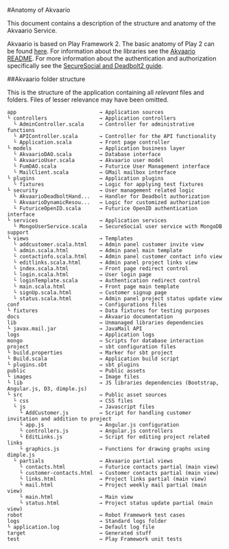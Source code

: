 #Anatomy of Akvaario

This document contains a description of the structure and anatomy of the Akvaario Service.

Akvaario is based on Play Framework 2. The basic anatomy of Play 2 can be found [here](http://www.playframework.com/documentation/2.0/Anatomy). For information about the libraries see the [Akvaario README](../README.md). For more information about the authentication and authorization specifically see the [SecureSocial and Deadbolt2 guide](./SecureSocial_and_Deadbolt2_guide.md).

##Akvaario folder structure

This is the structure of the application containing all _relevant_ files and folders. Files of lesser relevance may have been omitted.

    app                           → Application sources
    └ controllers                 → Application controllers
      └ AdminController.scala     → Controller for administrative functions
      └ APIController.scala       → Controller for the API functionality
      └ Application.scala         → Front page controller
    └ models                      → Application business layer
      └ AkvaarioDAO.scala         → Database interface
      └ AkvaarioUser.scala        → Akvaario user model
      └ FumDAO.scala              → Futurice User Management interface
      └ MailClient.scala          → GMail mailbox interface
    └ plugins                     → Application plugins
      └ fixtures                  → Logic for applying test fixtures
    └ security                    → User management related logic
      └ AkvaarioDeadboltHand...   → Handler for Deadbolt authorization
      └ AkvaarioDynamicResou...   → Logic for customized authorization
      └ FuturiceOpenID.scala      → Futurice OpenID authentication interface
    └ services                    → Application services
      └ MongoUserService.scala    → SecureSocial user service with MongoDB support
    └ views                       → Templates
      └ addcustomer.scala.html    → Admin panel customer invite view
      └ admin.scala.html          → Admin panel main template
      └ contactinfo.scala.html    → Admin panel customer contact info view
      └ editlinks.scala.html      → Admin panel project links view
      └ index.scala.html          → Front page redirect control
      └ login.scala.html          → User login page
      └ loginTemplate.scala       → Authentication redirect control
      └ main.scala.html           → Front page main template
      └ signUp.scala.html         → Customer signup page
      └ status.scala.html         → Admin panel project status update view
    conf                          → Configurations files
    └ fixtures                    → Data fixtures for testing purposes
    docs                          → Akvaario documentation
    lib                           → Unmanaged libraries dependencies
    └ javax.mail.jar              → JavaMail API
    logs                          → Application logs
    mongo                         → Scripts for database interaction
    project                       → sbt configuration files
    └ build.properties            → Marker for sbt project
    └ Build.scala                 → Application build script
    └ plugins.sbt                 → sbt plugins
    public                        → Public assets
    └ images                      → Image files
    └ lib                         → JS libraries dependencies (Bootstrap, Angular.js, D3, dimple.js)
    └ src                         → Public asset sources
      └ css                       → CSS files
      └ js                        → Javascript files
        └ AddCustomer.js          → Script for handling customer invitation and addition to project
        └ app.js                  → Angular.js configuration
        └ controllers.js          → Angular.js controllers
        └ EditLinks.js            → Script for editing project related links
        └ graphics.js             → Functions for drawing graphs using dimple.js
      └ partials                  → Akvaario partial views
        └ contacts.html           → Futurice contacts partial (main view)
        └ customer-contacts.html  → Customer contacts partial (main view) 
        └ links.html              → Project links partial (main view)
        └ mail.html               → Project weekly mail partial (main view)
        └ main.html               → Main view
        └ status.html             → Project status update partial (main view)
    robot                         → Robot Framework test cases
    logs                          → Standard logs folder
    └ application.log             → Default log file
    target                        → Generated stuff
    test                          → Play Framework unit tests